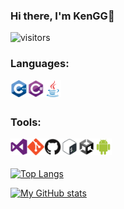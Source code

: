### Hi there, I'm KenGG👋
![visitors](https://visitor-badge.laobi.icu/badge?page_id=voidkenny)

### Languages:
<img align="left" alt="C++" width="27px" src="https://raw.githubusercontent.com/devicons/devicon/master/icons/cplusplus/cplusplus-original.svg" />
<img align="left" alt="C#" width="27px" src="https://raw.githubusercontent.com/devicons/devicon/master/icons/csharp/csharp-original.svg" />
<img align="left" alt="Java" width="27px" src="https://raw.githubusercontent.com/devicons/devicon/master/icons/java/java-original.svg" />

<br />
<br />

### Tools:
<img align="left" alt="Visual Studio Code" width="27px" src="https://raw.githubusercontent.com/devicons/devicon/master/icons/visualstudio/visualstudio-plain.svg" />
<img align="left" alt="Git" width="27px" src="https://raw.githubusercontent.com/devicons/devicon/master/icons/git/git-plain.svg" />
<img align="left" alt="GitHub" width="27px" src="https://raw.githubusercontent.com/devicons/devicon/master/icons/github/github-original.svg" />
<img align="left" alt="Terminal" width="27px" src="https://raw.githubusercontent.com/devicons/devicon/master/icons/bash/bash-original.svg" />
<img align="left" alt="Unity3D" width="27px" src="https://raw.githubusercontent.com/devicons/devicon/master/icons/unity/unity-original.svg" />
<img align="left" alt="Android Studio" width="27px" src="https://raw.githubusercontent.com/devicons/devicon/master/icons/android/android-plain.svg" />

<br />
<br />

[![Top Langs](https://github-readme-stats.vercel.app/api/top-langs/?username=voidkenny&langs_count=8&layout=compact&theme=tokyonight)](https://github.com/anuraghazra/github-readme-stats)

[![My GitHub stats](https://github-readme-stats.vercel.app/api?username=voidkenny&show_icons=true&theme=radical)](https://github.com/anuraghazra/github-readme-stats)
